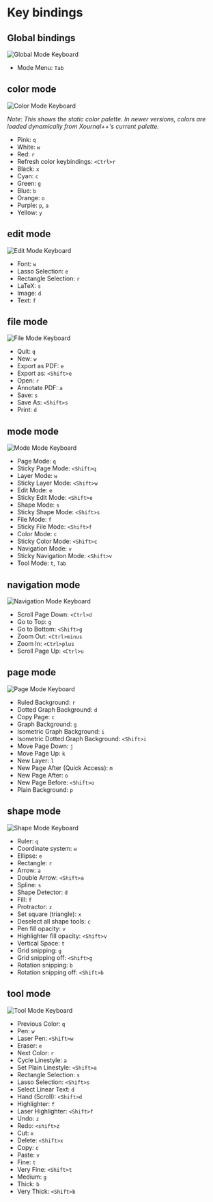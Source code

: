 # Key bindings

## Global bindings

![Global Mode Keyboard](docs/keyboards/global_keyboard.svg)

* Mode Menu: `Tab`

## color mode

![Color Mode Keyboard](docs/keyboards/color_keyboard.svg)

*Note: This shows the static color palette. In newer versions, colors are loaded dynamically from Xournal++'s current palette.*

* Pink: `q`
* White: `w`
* Red: `r`
* Refresh color keybindings: `<Ctrl>r`
* Black: `x`
* Cyan: `c`
* Green: `g`
* Blue: `b`
* Orange: `o`
* Purple: `p`, `a`
* Yellow: `y`

## edit mode

![Edit Mode Keyboard](docs/keyboards/edit_keyboard.svg)

* Font: `w`
* Lasso Selection: `e`
* Rectangle Selection: `r`
* LaTeX: `s`
* Image: `d`
* Text: `f`

## file mode

![File Mode Keyboard](docs/keyboards/file_keyboard.svg)

* Quit: `q`
* New: `w`
* Export as PDF: `e`
* Export as: `<Shift>e`
* Open: `r`
* Annotate PDF: `a`
* Save: `s`
* Save As: `<Shift>s`
* Print: `d`

## mode mode

![Mode Mode Keyboard](docs/keyboards/mode_keyboard.svg)

* Page Mode: `q`
* Sticky Page Mode: `<Shift>q`
* Layer Mode: `w`
* Sticky Layer Mode: `<Shift>w`
* Edit Mode: `e`
* Sticky Edit Mode: `<Shift>e`
* Shape Mode: `s`
* Sticky Shape Mode: `<Shift>s`
* File Mode: `f`
* Sticky File Mode: `<Shift>f`
* Color Mode: `c`
* Sticky Color Mode: `<Shift>c`
* Navigation Mode: `v`
* Sticky Navigation Mode: `<Shift>v`
* Tool Mode: `t`, `Tab`

## navigation mode

![Navigation Mode Keyboard](docs/keyboards/navigation_keyboard.svg)

* Scroll Page Down: `<Ctrl>d`
* Go to Top: `g`
* Go to Bottom: `<Shift>g`
* Zoom Out: `<Ctrl>minus`
* Zoom In: `<Ctrl>plus`
* Scroll Page Up: `<Ctrl>u`

## page mode

![Page Mode Keyboard](docs/keyboards/page_keyboard.svg)

* Ruled Background: `r`
* Dotted Graph Background: `d`
* Copy Page: `c`
* Graph Background: `g`
* Isometric Graph Background: `i`
* Isometric Dotted Graph Background: `<Shift>i`
* Move Page Down: `j`
* Move Page Up: `k`
* New Layer: `l`
* New Page After (Quick Access): `m`
* New Page After: `o`
* New Page Before: `<Shift>o`
* Plain Background: `p`

## shape mode

![Shape Mode Keyboard](docs/keyboards/shape_keyboard.svg)

* Ruler: `q`
* Coordinate system: `w`
* Ellipse: `e`
* Rectangle: `r`
* Arrow: `a`
* Double Arrow: `<Shift>a`
* Spline: `s`
* Shape Detector: `d`
* Fill: `f`
* Protractor: `z`
* Set square (triangle): `x`
* Deselect all shape tools: `c`
* Pen fill opacity: `v`
* Highlighter fill opacity: `<Shift>v`
* Vertical Space: `t`
* Grid snipping: `g`
* Grid snipping off: `<Shift>g`
* Rotation snipping: `b`
* Rotation snipping off: `<Shift>b`

## tool mode

![Tool Mode Keyboard](docs/keyboards/tool_keyboard.svg)

* Previous Color: `q`
* Pen: `w`
* Laser Pen: `<Shift>w`
* Eraser: `e`
* Next Color: `r`
* Cycle Linestyle: `a`
* Set Plain Linestyle: `<Shift>a`
* Rectangle Selection: `s`
* Lasso Selection: `<Shift>s`
* Select Linear Text: `d`
* Hand (Scroll): `<Shift>d`
* Highlighter: `f`
* Laser Highlighter: `<Shift>f`
* Undo: `z`
* Redo: `<shift>z`
* Cut: `x`
* Delete: `<Shift>x`
* Copy: `c`
* Paste: `v`
* Fine: `t`
* Very Fine: `<Shift>t`
* Medium: `g`
* Thick: `b`
* Very Thick: `<Shift>b`
